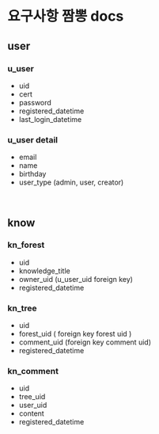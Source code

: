# 요구사항 짬뽕 docs

## user

### u_user
- uid
- cert
- password
- registered_datetime
- last_login_datetime


### u_user detail
- email
- name
- birthday
- user_type (admin, user, creator)

<br>

## know

### kn_forest
- uid
- knowledge_title
- owner_uid (u_user_uid foreign key)
- registered_datetime

### kn_tree
- uid
- forest_uid ( foreign key forest uid )
- comment_uid (foreign key comment uid)
- registered_datetime

### kn_comment
- uid
- tree_uid
- user_uid
- content
- registered_datetime


<br>
